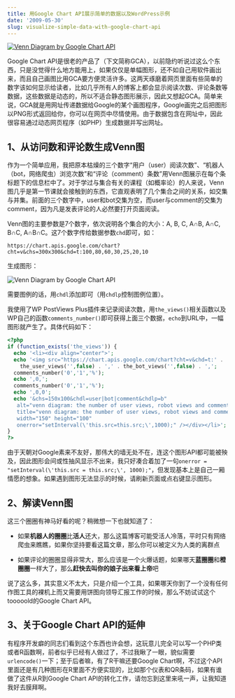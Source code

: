 ```yaml
---
title: 用Google Chart API展示简单的数据以及WordPress示例
date: '2009-05-30'
slug: visualize-simple-data-with-google-chart-api
---
```


[![Venn Diagram by Google Chart API](https://chart.apis.google.com/chart?cht=v&chs=100x100&chd=t:10,10,10,5,5,5,3)](/cn/2009/05/visualize-simple-data-with-google-chart-api/)

Google Chart API是很老的产品了（下文简称GCA），以前隐约听说过这么个东西，只是没觉得什么地方能用上，如果仅仅是单幅图形，还不如自己用软件画出来，而且自己画图比用GCA要方便灵活许多。这两天琢磨着网页里面有些简单的数字该如何显示给读者，比如几乎所有人的博客上都会显示阅读次数、评论条数等数据，这些数据是动态的，所以不适合静态图形展示，因此又想起GCA。简单来说，GCA就是用网址传递数据给Google的某个画图程序，Google画完之后把图形以PNG形式返回给你，你可以在网页中尽情使用。由于数据包含在网址中，因此很容易通过动态网页程序（如PHP）生成数据并写出网址。

## 1、从访问数和评论数生成Venn图

作为一个简单应用，我把原本枯燥的三个数字“用户（user）阅读次数”、“机器人（bot，网络爬虫）浏览次数”和“评论（comment）条数”用Venn图展示在每个条标题下的信息栏中了。对于学过与集合有关的课程（如概率论）的人来说，Venn图几乎是第一节课就会接触到的东西，它直观表明了几个集合之间的关系，如交集与并集。前面的三个数字中，user和bot交集为空，而user与comment的交集为comment，因为凡是发表评论的人必然要打开页面阅读。

Venn图的主要参数是7个数字，依次说明各个集合的大小：A, B, C, A∩B, A∩C, B∩C, A∩B∩C。这7个数字传给数据参数`chd`即可，如：
   
    https://chart.apis.google.com/chart?cht=v&chs=300x300&chd=t:100,80,60,30,25,20,10

生成图形：

![Venn Diagram by Google Chart API](https://chart.apis.google.com/chart?cht=v&chs=300x300&chd=t:100,80,60,30,25,20,10)

需要图例的话，用`chdl`添加即可（用`chdlp`控制图例位置）。

我使用了WP PostViews Plus插件来记录阅读次数，用`the_views()`相关函数以及WP自己的函数`comments_number()`即可获得上面三个数据，`echo`到URL中，一幅图形就产生了。具体代码如下：

```php
<?php
if (function_exists('the_views')) {
  echo '<li><div align="center">';
  echo '<img src="https://chart.apis.google.com/chart?cht=v&chd=t:' .
  	the_user_views('',false) . ',' . the_bot_views('',false) . ',';
  comments_number('0','1','%');
  echo ',0,';
  comments_number('0','1','%');
  echo ',0,0';
  echo '&chs=150x100&chdl=user|bot|comment&chdlp=b"
   alt="venn diagram: the number of user views, robot views and comments"
   title="venn diagram: the number of user views, robot views and comments"
   width="150" height="100"
   onerror="setInterval(\'this.src=this.src;\',1000);" /></div></li>';
}
?>
```

由于天朝对Google素来不友好，那伟大的墙无处不在，连这个图形API都可能被殃及，因此图形会间或性抽风显示不出来，我只好凑合着加了一句`onerror = "setInterval(\'this.src = this.src;\', 1000);"`，但发现基本上是自己一厢情愿的想象。如果遇到图形无法显示的时候，请刷新页面或点右键显示图形。

## 2、解读Venn图

这三个圈圈有神马好看的呢？稍微想一下也就知道了：

* 如果**机器人的圈圈**比**活人**还大，那么这篇博客可能受活人冷落，平时只有网络爬虫来瞧瞧，如果你坚持要看这篇文章，那么你可以被定义为人类的离群点

* 如果评论的圈圈显得非常大，那么应该是一个火爆话题，如果哪天**蓝圈圈**和**橙圈圈**一样大了，那么**赶快去叫你的娘子出来看上帝**吧

说了这么多，其实意义不太大，只是介绍一个工具，如果哪天你到了一个没有任何作图工具的裸机上而又需要用饼图向领导汇报工作的时候，那么不妨试试这个tooooold的Google Chart API。

## 3、关于Google Chart API的延伸

有程序开发癖的同志们看到这个东西也许会想，这玩意儿完全可以写一个PHP类或者R函数啊，前者似乎已经有人做过了，不过我瞅了一眼，貌似需要`urlencode()`一下；至于后者嘛，有了R干嘛还要Google Chart啊，不过这个API里面还是有几种图形在R里面不方便实现的，比如那个仪表和QR条码，如果有谁做了这件从R到Google Chart API的转化工作，请勿忘到这里来吼一声，让我知道我好去膜拜啊。

